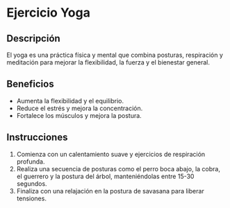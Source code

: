 # Ejercicio Yoga

## Descripción
El yoga es una práctica física y mental que combina posturas, respiración y meditación para mejorar la flexibilidad, la fuerza y el bienestar general.

## Beneficios
- Aumenta la flexibilidad y el equilibrio.
- Reduce el estrés y mejora la concentración.
- Fortalece los músculos y mejora la postura.

## Instrucciones
1. Comienza con un calentamiento suave y ejercicios de respiración profunda.
2. Realiza una secuencia de posturas como el perro boca abajo, la cobra, el guerrero y la postura del árbol, manteniéndolas entre 15-30 segundos.
3. Finaliza con una relajación en la postura de savasana para liberar tensiones.
